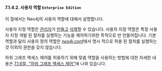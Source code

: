 #### 7.1.4.2. 사용자 역할 <code>Enterprise Edition</code>

<div class="abstract">
	<p>이 절에서는 Neo4j의 사용자 역할에 대해서 설명합니다. 
	</p>
</div>

사용자 지정 역할은 [관리자](/security/authentication-authorization/terminology.md/#administrator)가 [만들고](/security/authentication-authorization/native-user-and-role-management/procedures-for-native-user-and-role-management.md/#user-roles-create-role) [삭제](/security/authentication-authorization/native-user-and-role-management/procedures-for-native-user-and-role-management.md/#user-roles-delete-role)할 수 있습니다. 사용자 지정 역할은 특정 사용자 지정 개발 된 절차를 실행하는 기능을 제어하기위한 목적으로 만 만들어집니다. 기본 역할과 달리 사용자 정의 역할은 [*neo4j.conf*](/configuration/file-locations.md)에서 명시 적으로 허용 된 절차를 실행하는 것 이외의 권한을 갖지 않습니다.

하위 그래프 액세스 제어를 허용하기 위해 맞춤 역할을 사용하는 방법에 대한 자세한 내용은 [7.1.6절, "하위 그래프 액세스 제어"](/security/authentication-authorization/subgraph-access-control.md)에 나와 있습니다.
